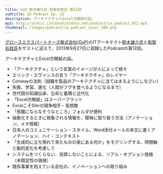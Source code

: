 ```yaml
---
title: GxP 鈴木雄介氏 和智右桂氏 第12回
subtitle: IA Podcast Ep. 12
description: アーキテクチャとExcel方眼紙の話。
mp3: http://static.ishibashihideto.net/podcast/ia_podcast_012.mp3
thumbnail: /images/podcast/ia_podcast_cover_300.png
---
```


[グロースエクスパートナーズ株式会社(GxP)](http://www.gxp.co.jp/)のITアーキテクト[鈴木雄介氏](https://twitter.com/yusuke_arclamp)と[和智右桂氏](https://twitter.com/digitalsoul0124)をゲストに迎えて、2013年9月27日に収録したPodcastの第12回。

アーキテクチャとExcel方眼紙の話。

- 「アーキテクチャ」という言葉のイメージが人によって様々
- エリック・エヴァンスの言う「アーキテクチャ」のレイヤー
- Conwayの法則（組織を製品のアーキテクチャに当てはまるようにしなさい）
- 失敗、学習、進化（人間がフグを食べるようになるまで）
- 世代間の知識伝承、忘却と蓄積と近代化
- 「Excel方眼紙」はスーパーフラット
- ExcelこそSIerの競争相手・仮想敵
- 「邪魔にならなそうなところ」フォルダが便利
- 抽象化するときに捨象される情報を、曖昧に取り扱う方法（アノテーション、メタ情報）
- 日本人のコミュニケーション・スタイル、Word添付メールの本文に書くアノテーション、ハイ・コンテキスト
- 「生成的に立ち現れて来たものの奥にある何か」をモデリングする、時間軸と動的変化を考慮して
- システムをつくらない、投資しないことによる、リアル・オプション価値（未既定性の価値）
- 既存事業を抱えている会社の、イノベーションへの取り組み
